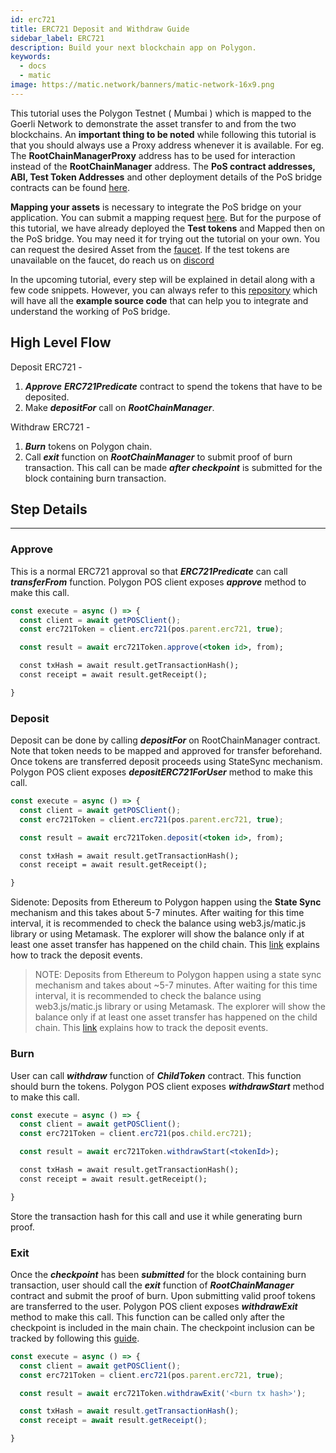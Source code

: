 ```yaml
---
id: erc721
title: ERC721 Deposit and Withdraw Guide
sidebar_label: ERC721
description: Build your next blockchain app on Polygon.
keywords:
  - docs
  - matic
image: https://matic.network/banners/matic-network-16x9.png
---
```


This tutorial uses the Polygon Testnet ( Mumbai ) which is mapped to the Goerli Network to demonstrate the asset transfer to and from the two blockchains. An **important thing to be noted** while following this tutorial is that you should always use a Proxy address whenever it is available. For eg. The **RootChainManagerProxy** address has to be used for interaction instead of the **RootChainManager** address. The **PoS contract addresses, ABI, Test Token Addresses** and other deployment details of the PoS bridge contracts can be found [here](/docs/develop/ethereum-polygon/pos/deployment).

**Mapping your assets** is necessary to integrate the PoS bridge on your application. You can submit a mapping request [here](/docs/develop/ethereum-polygon/submit-mapping-request). But for the purpose of this tutorial, we have already deployed the **Test tokens** and Mapped then on the PoS bridge. You may need it for trying out the tutorial on your own. You can request the desired Asset from the [faucet](https://faucet.polygon.technology/). If the test tokens are unavailable on the faucet, do reach us on [discord](https://discord.gg/polygon)

In the upcoming tutorial, every step will be explained in detail along with a few code snippets. However, you can always refer to this [repository](https://github.com/maticnetwork/matic.js/tree/v2.0.2/examples/POS-client) which will have all the **example source code** that can help you to integrate and understand the working of PoS bridge.

## High Level Flow

Deposit ERC721 -

1. **_Approve_** **_ERC721Predicate_** contract to spend the tokens that have to be deposited.
2. Make **_depositFor_** call on **_RootChainManager_**.

Withdraw ERC721 -

1. **_Burn_** tokens on Polygon chain.
2. Call **_exit_** function on **_RootChainManager_** to submit proof of burn transaction. This call can be made **_after checkpoint_** is submitted for the block containing burn transaction.

## Step Details

---

### Approve

This is a normal ERC721 approval so that **_ERC721Predicate_** can call **_transferFrom_** function. Polygon POS client exposes **_approve_** method to make this call.

```jsx
const execute = async () => {
  const client = await getPOSClient();
  const erc721Token = client.erc721(pos.parent.erc721, true);

  const result = await erc721Token.approve(<token id>, from);

  const txHash = await result.getTransactionHash();
  const receipt = await result.getReceipt();

}
 ```

### Deposit

Deposit can be done by calling **_depositFor_** on RootChainManager contract. Note that token needs to be mapped and approved for transfer beforehand. Once tokens are transferred deposit proceeds using StateSync mechanism. Polygon POS client exposes **_depositERC721ForUser_** method to make this call.

```jsx
const execute = async () => {
  const client = await getPOSClient();
  const erc721Token = client.erc721(pos.parent.erc721, true);

  const result = await erc721Token.deposit(<token id>, from);

  const txHash = await result.getTransactionHash();
  const receipt = await result.getReceipt();

}
```

Sidenote: Deposits from Ethereum to Polygon happen using the **State Sync** mechanism and this takes about 5-7 minutes. After waiting for this time interval, it is recommended to check the balance using web3.js/matic.js library or using Metamask. The explorer will show the balance only if at least one asset transfer has happened on the child chain. This [link](https://docs.polygon.technology/docs/develop/ethereum-polygon/pos/deposit-withdraw-event-pos/) explains how to track the deposit events.

> NOTE: Deposits from Ethereum to Polygon happen using a state sync mechanism and takes about ~5-7 minutes. After waiting for this time interval, it is recommended to check the balance using web3.js/matic.js library or using Metamask. The explorer will show the balance only if at least one asset transfer has happened on the child chain. This [link](/docs/develop/ethereum-polygon/pos/deposit-withdraw-event-pos) explains how to track the deposit events.

### Burn

User can call **_withdraw_** function of **_ChildToken_** contract. This function should burn the tokens. Polygon POS client exposes **_withdrawStart_** method to make this call.

```jsx
const execute = async () => {
  const client = await getPOSClient();
  const erc721Token = client.erc721(pos.child.erc721);

  const result = await erc721Token.withdrawStart(<tokenId>);

  const txHash = await result.getTransactionHash();
  const receipt = await result.getReceipt();

}
```

Store the transaction hash for this call and use it while generating burn proof.

### Exit


Once the **_checkpoint_** has been **_submitted_** for the block containing burn transaction, user should call the **_exit_** function of **_RootChainManager_** contract and submit the proof of burn. Upon submitting valid proof tokens are transferred to the user. Polygon POS client exposes **_withdrawExit_** method to make this call. This function can be called only after the checkpoint is included in the main chain. The checkpoint inclusion can be tracked by following this [guide](/docs/develop/ethereum-matic/pos/deposit-withdraw-event-pos#checkpoint-events).


```jsx
const execute = async () => {
  const client = await getPOSClient();
  const erc721Token = client.erc721(pos.parent.erc721, true);

  const result = await erc721Token.withdrawExit('<burn tx hash>');

  const txHash = await result.getTransactionHash();
  const receipt = await result.getReceipt();

}
```
